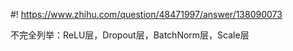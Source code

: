 #! https://www.zhihu.com/question/48471997/answer/138090073

[comment]: <> (Answer URL: https://www.zhihu.com/question/48471997/answer/138090073)
[comment]: <> (Question Title: caffe中那些层支持in-place计算？)
[comment]: <> (Author Name: 采石工)
[comment]: <> (Create Time: 2016-12-28 18:14:36)

不完全列举：ReLU层，Dropout层，BatchNorm层，Scale层

